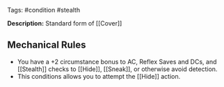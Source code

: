 Tags: #condition #stealth 

**Description:** Standard form of [[Cover]]

## Mechanical Rules

- You have a +2 circumstance bonus to AC, Reflex Saves and DCs, and [[Stealth]] checks to [[Hide]], [[Sneak]], or otherwise avoid detection.
- This conditions allows you to attempt the [[Hide]] action.